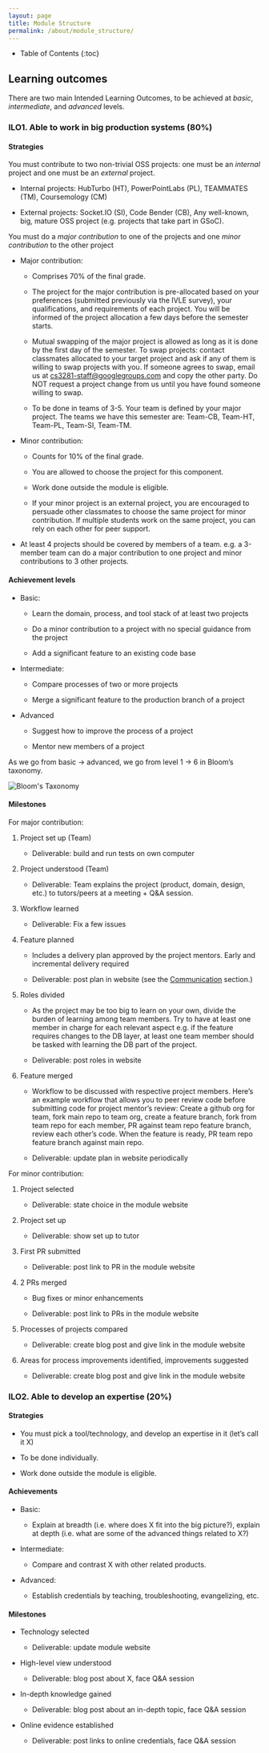 ```yaml
---
layout: page
title: Module Structure
permalink: /about/module_structure/
---
```


 - Table of Contents
{:toc}

## Learning outcomes

There are two main Intended Learning Outcomes, to be achieved at *basic*, *intermediate*, and *advanced* levels.

### ILO1. Able to work in big production systems (80%)

#### Strategies

You must contribute to two non-trivial OSS projects: one must be an *internal* project and one must
be an *external* project.

* Internal projects: HubTurbo (HT), PowerPointLabs (PL), TEAMMATES (TM), Coursemology (CM)

* External projects: Socket.IO (SI), Code Bender (CB), Any well-known, big, mature OSS project (e.g.
  projects that take part in GSoC).

You must do a *major contribution* to one of the projects and one *minor contribution* to the other
project

* Major contribution:

  * Comprises 70% of the final grade.

  * The project for the major contribution is pre-allocated based on your preferences (submitted
    previously via the IVLE survey), your qualifications, and requirements of each project. You will
    be informed of the project allocation a few days before the semester starts.

  * Mutual swapping of the major project is allowed as long as it is done by the first day of the
    semester. To swap projects: contact classmates allocated to your target project and ask if any
    of them is willing to swap projects with you. If someone agrees to swap, email us at
    [cs3281-staff@googlegroups.com](mailto:cs3281-staff@googlegroups.com) and copy the other party.
    Do NOT request a project change from us until you have found someone willing to swap.

  * To be done in teams of 3-5. Your team is defined by your major project. The teams we have this
    semester are: Team-CB, Team-HT, Team-PL, Team-SI, Team-TM.

* Minor contribution:

  * Counts for 10% of the final grade.

  * You are allowed to choose the project for this component.

  * Work done outside the module is eligible.

  * If your minor project is an external project, you are encouraged to persuade other classmates to
    choose the same project for minor contribution. If multiple students work on the same project,
    you can rely on each other for peer support.

* At least 4 projects should be covered by members of a team. e.g. a 3-member team can do a major
contribution to one project and minor contributions to 3 other projects.

#### Achievement levels

* Basic:

  * Learn the domain, process, and tool stack of at least two projects

  * Do a minor contribution to a project with no special guidance from the project

  * Add a significant feature to an existing code base

* Intermediate:

  * Compare processes of two or more projects

  * Merge a significant feature to the production branch of a project

* Advanced

  * Suggest how to improve the process of a project

  * Mentor new members of a project

As we go from basic → advanced, we go from level 1 → 6 in Bloom’s taxonomy.

![Bloom's Taxonomy](../blooms_taxonomy.png)

#### Milestones

For major contribution:

1. Project set up (Team)

   * Deliverable: build and run tests on own computer

2. Project understood (Team)

   * Deliverable: Team explains the project (product, domain, design, etc.) to tutors/peers at a
meeting + Q&A session.

3. Workflow learned

   * Deliverable: Fix a few issues

4. Feature planned

   * Includes a delivery plan approved by the project mentors. Early and incremental delivery
     required

   * Deliverable: post plan in website (see the [Communication](../communication/) section.)

5. Roles divided

   * As the project may be too big to learn on your own, divide the burden of learning among team
     members. Try to have at least one member in charge for each relevant aspect e.g. if the feature
     requires changes to the DB layer, at least one team member should be tasked with learning the
     DB part of the project.

   * Deliverable: post roles in website

6. Feature merged

   * Workflow to be discussed with respective project members. Here’s an example workflow that
     allows you to peer review code before submitting code for project mentor’s review: Create a
     github org for team, fork main repo to team org, create a feature branch, fork from team repo
     for each member, PR against team repo feature branch, review each other’s code. When the
     feature is ready, PR team repo feature branch against main repo.

   * Deliverable: update plan in website periodically

For minor contribution:

1. Project selected

   * Deliverable: state choice in the module website

2. Project set up

   * Deliverable: show set up to tutor

3. First PR submitted

   * Deliverable: post link to PR in the module website

4. 2 PRs merged

   * Bug fixes or minor enhancements

   * Deliverable: post link to PRs in the module website

5. Processes of projects compared

   * Deliverable: create blog post and give link in the module website

6. Areas for process improvements identified, improvements suggested

   * Deliverable: create blog post and give link in the module website

### ILO2. Able to develop an expertise (20%)

#### Strategies

* You must pick a tool/technology, and develop an expertise in it (let’s call it X)

* To be done individually.

* Work done outside the module is eligible.

#### Achievements

* Basic:

  * Explain at breadth (i.e. where does X fit into the big picture?), explain at depth (i.e. what
    are some of the advanced things related to X?)

* Intermediate:

  * Compare and contrast X with other related products.

* Advanced:

  * Establish credentials by teaching, troubleshooting, evangelizing, etc.

#### Milestones

* Technology selected

  * Deliverable: update module website

* High-level view understood

  * Deliverable: blog post about X, face Q&A session

* In-depth knowledge gained

  * Deliverable: blog post about an in-depth topic, face Q&A session

* Online evidence established

  * Deliverable: post links to online credentials, face Q&A session
